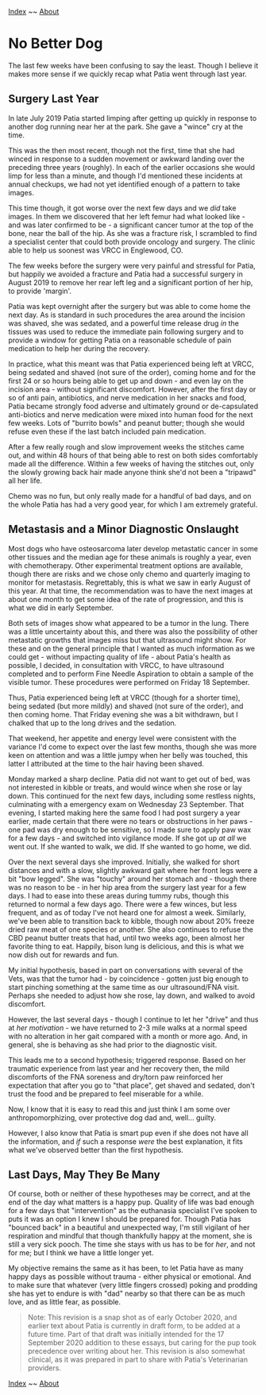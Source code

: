 [Index](https://recursivelycurious.github.io/essays/index.html) ~~ [About](https://recursivelycurious.github.io/essays/about.html)

# No Better Dog

The last few weeks have been confusing to say the least. Though I believe it makes more sense if we quickly recap what Patia went through last year.

## Surgery Last Year

In late July 2019 Patia started limping after getting up quickly in response to another dog running near her at the park. She gave a "wince" cry at the time. 

This was the then most recent, though not the first, time that she had winced in response to a sudden movement or awkward landing over the preceding three years (roughly). In each of the earlier occasions she would limp for less than a minute, and though I'd mentioned these incidents at annual checkups, we had not yet identified enough of a pattern to take images.

This time though, it got worse over the next few days and we _did_ take images. In them we discovered that her left femur had what looked like - and was later confirmed to be - a significant cancer tumor at the top of the bone, near the ball of the hip. As she was a fracture risk, I scrambled to find a specialist center that could both provide oncology and surgery. The clinic able to help us soonest was VRCC in Englewood, CO.

The few weeks before the surgery were very painful and stressful for Patia, but happily we avoided a fracture and Patia had a successful surgery in August 2019 to remove her rear left leg and a significant portion of her hip, to provide 'margin'.

Patia was kept overnight after the surgery but was able to come home the next day. As is standard in such procedures the area around the incision was shaved, she was sedated, and a powerful time release drug _in_ the tissues was used to reduce the immediate pain following surgery and to provide a window for getting Patia on a reasonable schedule of pain medication to help her during the recovery.

In practice, what this meant was that Patia experienced being left at VRCC, being sedated and shaved (not sure of the order), coming home and for the first 24 or so hours being able to get up and down - and even lay on the incision area - without significant discomfort. However, after the first day or so of anti pain, antibiotics, and nerve medication in her snacks and food, Patia became strongly food adverse and ultimately ground or de-capsulated anti-biotics and nerve medication were mixed into human food for the next few weeks. Lots of "burrito bowls" and peanut butter; though she would refuse even these if the last batch included pain medication.

After a few really rough and slow improvement weeks the stitches came out, and within 48 hours of that being able to rest on both sides comfortably made all the difference. Within a few weeks of having the stitches out, only the slowly growing back hair made anyone think she'd not been a "tripawd" all her life.

Chemo was no fun, but only really made for a handful of bad days, and on the whole Patia has had a very good year, for which I am extremely grateful.

## Metastasis and a Minor Diagnostic Onslaught

Most dogs who have osteosarcoma later develop metastatic cancer in some other tissues and the median age for these animals is roughly a year, even with chemotherapy. Other experimental treatment options are available, though there are risks and we chose only chemo and quarterly imaging to monitor for metastasis. Regrettably, this is what we saw in early August of this year. At that time, the recommendation was to have the next images at about one month to get some idea of the rate of progression, and this is what we did in early September.

Both sets of images show what appeared to be a tumor in the lung. There was a little uncertainty about this, and there was also the possibility of other metastatic growths that images miss but that ultrasound might show. For these and on the general principle that I wanted as much information as we could get - without impacting quality of life - about Patia's health as possible, I decided, in consultation with VRCC, to have ultrasound completed and to perform Fine Needle Aspiration to obtain a sample of the visible tumor. These procedures were performed on Friday 18 September.

Thus, Patia experienced being left at VRCC (though for a shorter time), being sedated (but more mildly) and shaved (not sure of the order), and then coming home. That Friday evening she was a bit withdrawn, but I chalked that up to the long drives and the sedation. 

That weekend, her appetite and energy level were consistent with the variance I'd come to expect over the last few months, though she was more keen on attention and was a little jumpy when her belly was touched, this latter I attributed at the time to the hair having been shaved.

Monday marked a sharp decline. Patia did not want to get out of bed, was not interested in kibble or treats, and would wince when she rose or lay down. This continued for the next few days, including some restless nights, culminating with a emergency exam on Wednesday 23 September. That evening, I started making here the same food I had post surgery a year earlier, made certain that there were no tears or obstructions in her paws - one pad was dry enough to be sensitive, so I made sure to apply paw wax for a few days - and switched into vigilance mode. If she got up _at all_ we went out. If she wanted to walk, we did. If she wanted to go home, we did.

Over the next several days she improved. Initially, she walked for short distances and with a slow, slightly awkward gait where her front legs were a bit "bow legged". She was "touchy" around her stomach and - though there was no reason to be - in her hip area from the surgery last year for a few days. I had to ease into these areas during tummy rubs, though this returned to normal a few days ago. There were a few winces, but less frequent, and as of today I've not heard one for almost a week. Similarly, we've been able to transition back to kibble, though now about 20% freeze dried raw meat of one species or another. She also continues to refuse the CBD peanut butter treats that had, until two weeks ago, been almost her favorite thing to eat. Happily, bison lung is delicious, and this is what we now dish out for rewards and fun.

My initial hypothesis, based in part on conversations with several of the Vets, was that the tumor had - by coincidence - gotten just big enough to start pinching something at the same time as our ultrasound/FNA visit. Perhaps she needed to adjust how she rose, lay down, and walked to avoid discomfort.

However, the last several days - though I continue to let her "drive" and thus at _her motivation_ - we have returned to 2-3 mile walks at a normal speed with no alteration in her gait compared with a month or more ago. And, in general, she is behaving as she had prior to the diagnostic visit.

This leads me to a second hypothesis; triggered response. Based on her traumatic experience from last year and her recovery then, the mild discomforts of the FNA soreness and dry/torn paw reinforced her expectation that after you go to "that place", get shaved and sedated, don't trust the food and be prepared to feel miserable for a while.

Now, I know that it is easy to read this and just think I am some over anthropomorphizing, over protective dog dad and, well... guilty. 

However, I also know that Patia is smart pup even if she does not have all the information, and _if_ such a response _were_ the best explanation, it fits what we've observed better than the first hypothesis.

## Last Days, May They Be Many

Of course, both or neither of these hypotheses may be correct, and at the end of the day what matters is a happy pup. Quality of life was bad enough for a few days that "intervention" as the euthanasia specialist I've spoken to puts it was an option I knew I should be prepared for. Though Patia has "bounced back" in a beautiful and unexpected way, I'm still vigilant of her respiration and mindful that though thankfully happy at the moment, she is still a very sick pooch. The time she stays with us has to be for _her_, and not for me; but I think we have a little longer yet.

My objective remains the same as it has been, to let Patia have as many happy days as possible without trauma - either physical or emotional. And to make sure that whatever (very little fingers crossed) poking and prodding she has yet to endure is with "dad" nearby so that there can be as much love, and as little fear, as possible.

> Note: This revision is a snap shot as of early October 2020, and earlier text about Patia is currently in draft form, to be added at a future time. Part of that draft was initially intended for the 17 September 2020 addition to these essays, but caring for the pup took precedence over writing about her. This revision is also somewhat clinical, as it was prepared in part to share with Patia's Veterinarian providers. 

[Index](https://recursivelycurious.github.io/essays/index.html) ~~ [About](https://recursivelycurious.github.io/essays/about.html)